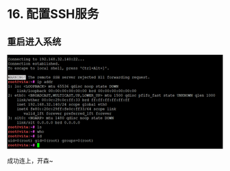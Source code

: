 # 16. 配置SSH服务



## 重启进入系统

![image-20201122173516128](image/配置SSH服务/image-20201122173516128.png)

成功连上，开森~